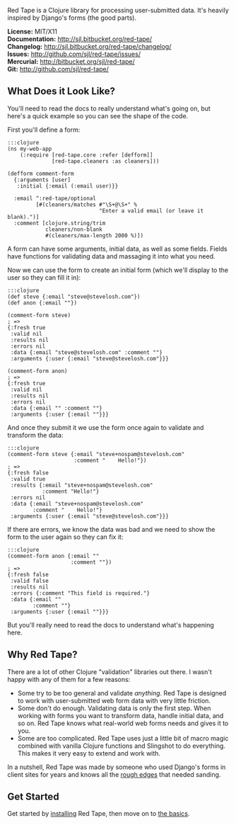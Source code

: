Red Tape is a Clojure library for processing user-submitted data.  It's heavily
inspired by Django's forms (the good parts).

**License:** MIT/X11  
**Documentation:** <http://sjl.bitbucket.org/red-tape/>  
**Changelog:** <http://sjl.bitbucket.org/red-tape/changelog/>  
**Issues:** <http://github.com/sjl/red-tape/issues/>  
**Mercurial:** <http://bitbucket.org/sjl/red-tape/>  
**Git:** <http://github.com/sjl/red-tape/>

What Does it Look Like?
-----------------------

You'll need to read the docs to really understand what's going on, but here's
a quick example so you can see the shape of the code.

First you'll define a form:

    :::clojure
    (ns my-web-app
        (:require [red-tape.core :refer [defform]]
                  [red-tape.cleaners :as cleaners]))

    (defform comment-form
      {:arguments [user]
       :initial {:email (:email user)}}

      :email ^:red-tape/optional
             [#(cleaners/matches #"\S+@\S+" %
                                 "Enter a valid email (or leave it blank).")]
      :comment [clojure.string/trim
                cleaners/non-blank
                #(cleaners/max-length 2000 %)])

A form can have some arguments, initial data, as well as some fields.  Fields
have functions for validating data and massaging it into what you need.

Now we can use the form to create an initial form (which we'll display to the
user so they can fill it in):

    :::clojure
    (def steve {:email "steve@stevelosh.com"})
    (def anon {:email ""})

    (comment-form steve)
    ; =>
    {:fresh true
     :valid nil
     :results nil
     :errors nil
     :data {:email "steve@stevelosh.com" :comment ""}
     :arguments {:user {:email "steve@stevelosh.com"}}}

    (comment-form anon)
    ; =>
    {:fresh true
     :valid nil
     :results nil
     :errors nil
     :data {:email "" :comment ""}
     :arguments {:user {:email ""}}}

And once they submit it we use the form once again to validate and transform the
data:

    :::clojure
    (comment-form steve {:email "steve+nospam@stevelosh.com"
                         :comment "    Hello!"})
    ; =>
    {:fresh false
     :valid true
     :results {:email "steve+nospam@stevelosh.com"
               :comment "Hello!"}
     :errors nil
     :data {:email "steve+nospam@stevelosh.com"
            :comment "    Hello!"}
     :arguments {:user {:email "steve@stevelosh.com"}}}

If there are errors, we know the data was bad and we need to show the form to
the user again so they can fix it:

    :::clojure
    (comment-form anon {:email ""
                        :comment ""})
    ; =>
    {:fresh false
     :valid false
     :results nil
     :errors {:comment "This field is required."}
     :data {:email ""
            :comment ""}
     :arguments {:user {:email ""}}}

But you'll really need to read the docs to understand what's happening here.

Why Red Tape?
-------------

There are a lot of other Clojure "validation" libraries out there.  I wasn't
happy with any of them for a few reasons:

* Some try to be too general and validate *anything*.  Red Tape is designed to
  work with user-submitted web form data with very little friction.
* Some don't do enough.  Validating data is only the first step.  When working
  with forms you want to transform data, handle initial data, and so on.  Red
  Tape knows what real-world web forms needs and gives it to you.
* Some are too complicated.  Red Tape uses just a little bit of macro magic
  combined with vanilla Clojure functions and Slingshot to do everything.  This
  makes it very easy to extend and work with.

In a nutshell, Red Tape was made by someone who used Django's forms in client
sites for years and knows all the [rough edges][goodfields] that needed sanding.

[goodfields]: https://github.com/dwaiter/django-goodfields

Get Started
-----------

Get started by [installing](./installation/) Red Tape, then move on to [the
basics](./basics/).


